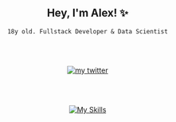 <div align="center">
  	<h2>Hey, I'm Alex! ✨</h2>
  	<p><code>18y old. Fullstack Developer & Data Scientist</code></p>
  
  <br></br>
  
  <a href="https://twitter.com/iimalexndro">
		<img alt="my twitter" src="https://img.shields.io/static/v1?label=my%20twitter%3A&message=@iimalexndro&color=1DA1F2&logo=Twitter&logoColor=1DA1F2" />
	</a>
  
<br></br>

[![My Skills](https://skillicons.dev/icons?i=js,html,css,react,next,java,py,go,discord,vscode,bootstrap,github,markdown,linux,bots,electron,elixir,express,figma,flutter,heroku,instagram,neovim,mysql,nodejs,php,sqlite&perline=5)](https://skillicons.dev)
</div>
